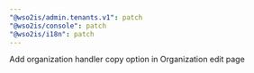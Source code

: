 ```yaml
---
"@wso2is/admin.tenants.v1": patch
"@wso2is/console": patch
"@wso2is/i18n": patch
---
```


Add organization handler copy option in Organization edit page
